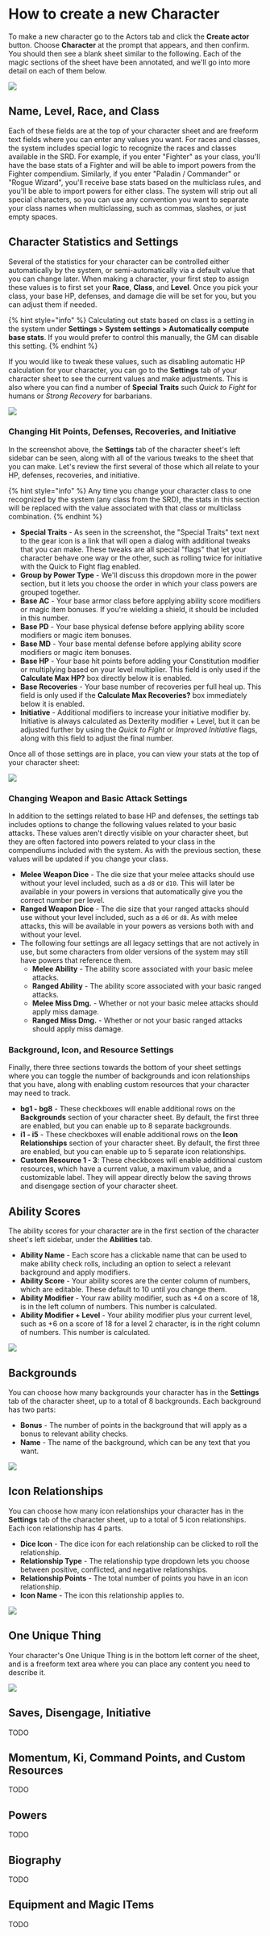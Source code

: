 # How to create a new Character

To make a new character go to the Actors tab and click the **Create actor** button. Choose **Character** at the prompt that appears, and then confirm. You should then see a blank sheet similar to the following. Each of the magic sections of the sheet have been annotated, and we'll go into more detail on each of them below.

![](../.gitbook/assets/image%20%284%29.png)

## Name, Level, Race, and Class

Each of these fields are at the top of your character sheet and are freeform text fields where you can enter any values you want. For races and classes, the system includes special logic to recognize the races and classes available in the SRD. For example, if you enter "Fighter" as your class, you'll have the base stats of a Fighter and will be able to import powers from the Fighter compendium. Similarly, if you enter "Paladin / Commander" or "Rogue Wizard", you'll receive base stats based on the multiclass rules, and you'll be able to import powers for either class. The system will strip out all special characters, so you can use any convention you want to separate your class names when multiclassing, such as commas, slashes, or just empty spaces. 

## Character Statistics and Settings

Several of the statistics for your character can be controlled either automatically by the system, or semi-automatically via a default value that you can change later. When making a character, your first step to assign these values is to first set your **Race**, **Class**, and **Level**. Once you pick your class, your base HP, defenses, and damage die will be set for you, but you can adjust them if needed.

{% hint style="info" %}
Calculating out stats based on class is a setting in the system under **Settings &gt; System settings &gt; Automatically compute base stats**. If you would prefer to control this manually, the GM can disable this setting.
{% endhint %}

If you would like to tweak these values, such as disabling automatic HP calculation for your character, you can go to the **Settings** tab of your character sheet to see the current values and make adjustments. This is also where you can find a number of **Special Traits** such _Quick to Fight_ for humans or _Strong Recovery_ for barbarians.

![](../.gitbook/assets/image%20%285%29.png)

### Changing Hit Points, Defenses, Recoveries, and Initiative

In the screenshot above, the **Settings** tab of the character sheet's left sidebar can be seen, along with all of the various tweaks to the sheet that you can make. Let's review the first several of those which all relate to your HP, defenses, recoveries, and initiative.

{% hint style="info" %}
Any time you change your character class to one recognized by the system \(any class from the SRD\), the stats in this section will be replaced with the value associated with that class or multiclass combination. 
{% endhint %}

* **Special Traits** - As seen in the screenshot, the "Special Traits" text next to the gear icon is a link that will open a dialog with additional tweaks that you can make. These tweaks are all special "flags" that let your character behave one way or the other, such as rolling twice for initiative with the Quick to Fight flag enabled.
* **Group by Power Type** - We'll discuss this dropdown more in the power section, but it lets you choose the order in which your class powers are grouped together.
* **Base AC** - Your base armor class before applying ability score modifiers or magic item bonuses. If you're wielding a shield, it should be included in this number.
* **Base PD** - Your base physical defense before applying ability score modifiers or magic item bonuses.
* **Base MD** - Your base mental defense before applying ability score modifiers or magic item bonuses.
* **Base HP** - Your base hit points before adding your Constitution modifier or multiplying based on your level multiplier. This field is only used if the **Calculate Max HP?** box directly below it is enabled.
* **Base Recoveries** - Your base number of recoveries per full heal up. This field is only used if the **Calculate Max Recoveries?** box immediately below it is enabled.
* **Initiative** - Additional modifiers to increase your initiative modifier by. Initiative is always calculated as Dexterity modifier + Level, but it can be adjusted further by using the _Quick to Fight_ or _Improved Initiative_ flags, along with this field to adjust the final number.

Once all of those settings are in place, you can view your stats at the top of your character sheet:

![](../.gitbook/assets/image%20%2810%29.png)

### Changing Weapon and Basic Attack Settings

In addition to the settings related to base HP and defenses, the settings tab includes options to change the following values related to your basic attacks. These values aren't directly visible on your character sheet, but they are often factored into powers related to your class in the compendiums included with the system. As with the previous section, these values will be updated if you change your class.

* **Melee Weapon Dice** - The die size that your melee attacks should use without your level included, such as a `d8` or `d10`. This will later be available in your powers in versions that automatically give you the correct number per level.
* **Ranged Weapon Dice** - The die size that your ranged attacks should use without your level included, such as a `d6` or `d8`. As with melee attacks, this will be available in your powers as versions both with and without your level.
* The following four settings are all legacy settings that are not actively in use, but some characters from older versions of the system may still have powers that reference them.
  * **Melee Ability** - The ability score associated with your basic melee attacks.
  * **Ranged Ability** - The ability score associated with your basic ranged attacks.
  * **Melee Miss Dmg.** - Whether or not your basic melee attacks should apply miss damage.
  * **Ranged Miss Dmg.** - Whether or not your basic ranged attacks should apply miss damage.

### Background, Icon, and Resource Settings

Finally, there three sections towards the bottom of your sheet settings where you can toggle the number of backgrounds and icon relationships that you have, along with enabling custom resources that your character may need to track.

* **bg1 - bg8** - These checkboxes will enable additional rows on the **Backgrounds** section of your character sheet. By default, the first three are enabled, but you can enable up to 8 separate backgrounds.
* **i1 - i5** - These checkboxes will enable additional rows on the **Icon Relationships** section of your character sheet. By default, the first three are enabled, but you can enable up to 5 separate icon relationships.
* **Custom Resource 1 - 3**: These checkboxes will enable additional custom resources, which have a current value, a maximum value, and a customizable label. They will appear directly below the saving throws and disengage section of your character sheet.

## Ability Scores

The ability scores for your character are in the first section of the character sheet's left sidebar, under the **Abilities** tab.

* **Ability Name** - Each score has a clickable name that can be used to make ability check rolls, including an option to select a relevant background and apply modifiers.
* **Ability Score** - Your ability scores are the center column of numbers, which are editable. These default to 10 until you change them.
* **Ability Modifier** - Your raw ability modifier, such as +4 on a score of 18, is in the left column of numbers. This number is calculated.
* **Ability Modifier + Level** - Your ability modifier plus your current level, such as +6 on a score of 18  for a level 2 character, is in the right column of numbers. This number is calculated.

![](../.gitbook/assets/image%20%286%29.png)

## Backgrounds

You can choose how many backgrounds your character has in the **Settings** tab of the character sheet, up to a total of 8 backgrounds. Each background has two parts:

* **Bonus** - The number of points in the background that will apply as a bonus to relevant ability checks.
* **Name** - The name of the background, which can be any text that you want.

 

![](../.gitbook/assets/image%20%289%29.png)

## Icon Relationships

You can choose how many icon relationships your character has in the **Settings** tab of the character sheet, up to a total of 5 icon relationships. Each icon relationship has 4 parts.

* **Dice Icon** - The dice icon for each relationship can be clicked to roll the relationship.
* **Relationship Type** - The relationship type dropdown lets you choose between positive, conflicted, and negative relationships.
* **Relationship Points** - The total number of points you have in an icon relationship.
* **Icon Name** - The icon this relationship applies to.

![](../.gitbook/assets/image%20%288%29.png)

## One Unique Thing

Your character's One Unique Thing is in the bottom left corner of the sheet, and is a freeform text area where you can place any content you need to describe it.

![](../.gitbook/assets/image%20%287%29.png)

## Saves, Disengage, Initiative

TODO

## Momentum, Ki, Command Points, and Custom Resources

TODO

## Powers

TODO

## Biography

TODO

## Equipment and Magic ITems

TODO



